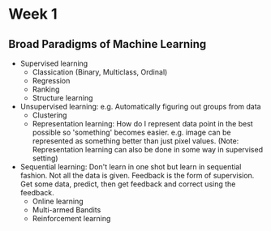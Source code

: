 # Week 1

## Broad Paradigms of Machine Learning

* Supervised learning
  * Classication (Binary, Multiclass, Ordinal)
  * Regression
  * Ranking
  * Structure learning
* Unsupervised learning: e.g. Automatically figuring out groups from data
  * Clustering
  * Representation learning: How do I represent data point in the best possible so 'something' becomes easier. e.g. image can be represented as something better than just pixel values. (Note: Representation learning can also be done in some way in supervised setting)
* Sequential learning: Don't learn in one shot but learn in sequential fashion. Not all the data is given. Feedback is the form of supervision. Get some data, predict, then get feedback and correct using the feedback.
  * Online learning
  * Multi-armed Bandits
  * Reinforcement learning


